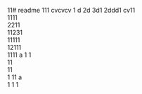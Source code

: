 11# readme 111
cvcvcv
1 d
2d
3d1 
2ddd1 
cv11  
1111  
2211   
11231     
11111        
12111             
1111   a
1  1  
11      
11    
1 
11   a  
1 
1
1
  
